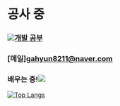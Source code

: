 # 공사 중

### <img src="https://img.shields.io/badge/Notion-#000000?style=for-the-badge&logo=Notion&logoColor=white">[개발 공부](https://www.notion.so/c39e580510f04169aacaad319aa4a0fc)
### [메일]gahyun8211@naver.com
### 배우는 중!<img src="https://img.shields.io/badge/Spring-#6DB33F?style=for-the-badge&logo=Spring&logoColor=white">
[![Top Langs](https://github-readme-stats.vercel.app/api/top-langs/?username=negul3ID&layout=compact&theme=black&langs_count=2)](https://github.com/anuraghazra/github-readme-stats)
